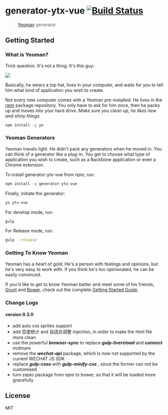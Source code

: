 # generator-ytx-vue [![Build Status](https://secure.travis-ci.org/jingyawang/generator-ytx-vue.png?branch=master)](https://travis-ci.org/jingyawang/generator-ytx-vue)

> [Yeoman](http://yeoman.io) generator


## Getting Started

### What is Yeoman?

Trick question. It's not a thing. It's this guy:

![](http://i.imgur.com/JHaAlBJ.png)

Basically, he wears a top hat, lives in your computer, and waits for you to tell him what kind of application you wish to create.

Not every new computer comes with a Yeoman pre-installed. He lives in the [npm](https://npmjs.org) package repository. You only have to ask for him once, then he packs up and moves into your hard drive. *Make sure you clean up, he likes new and shiny things.*

```bash
npm install -g yo
```

### Yeoman Generators

Yeoman travels light. He didn't pack any generators when he moved in. You can think of a generator like a plug-in. You get to choose what type of application you wish to create, such as a Backbone application or even a Chrome extension.

To install generator-ytx-vue from npm, run:

```bash
npm install -g generator-ytx-vue
```

Finally, initiate the generator:

```bash
yo ytx-vue
```

For develop mode, run:
```bash
gulp
```

For Release mode, run:
```bash
gulp --release
```


### Getting To Know Yeoman

Yeoman has a heart of gold. He's a person with feelings and opinions, but he's very easy to work with. If you think he's too opinionated, he can be easily convinced.

If you'd like to get to know Yeoman better and meet some of his friends, [Grunt](http://gruntjs.com) and [Bower](http://bower.io), check out the complete [Getting Started Guide](https://github.com/yeoman/yeoman/wiki/Getting-Started).


### Change Logs

#### version 0.3.0 
- add auto css sprites support
- add 百度统计 and  自适应调整 injection, in order to make the html file more clean
- use the powerful ***browser-sync*** to replace ***gulp-livereload*** and ***connect*** midmare
- remove the  ***wechat-api*** package, which is now not supported by the current WECHAT JS SDK
- replace ***gulp-csso*** with ***gulp-minify-css*** , since the former can not be customised
- turn zepto package from npm to bower, so that it will be loaded more gracefully



## License

MIT
